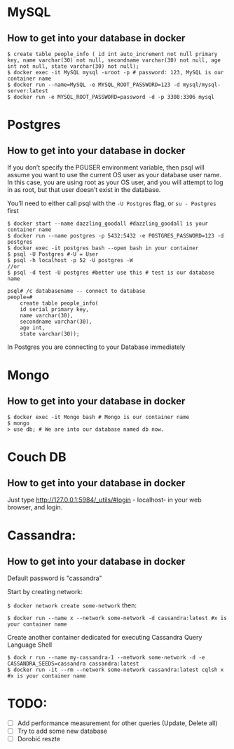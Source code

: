 # MySQL

## How to get into your database in docker

```
$ create table people_info ( id int auto_increment not null primary key, name varchar(30) not null, secondname varchar(30) not null, age int not null, state varchar(30) not null);
$ docker exec -it MySQL mysql -uroot -p # password: 123, MySQL is our container name
$ docker run --name=MySQL -e MYSQL_ROOT_PASSWORD=123 -d mysql/mysql-server:latest
$ docker run -e MYSQL_ROOT_PASSWORD=password -d -p 3308:3306 mysql
```

# Postgres

## How to get into your database in docker

If you don’t specify the PGUSER environment variable, then psql will assume you want to use the current OS user as your database user name. In this case, you are using root as your OS user, and you will attempt to log in as root, but that user doesn’t exist in the database.

You’ll need to either call psql with the `-U Postgres` flag, or `su - Postgres` first
```
$ docker start --name dazzling_goodall #dazzling_goodall is your container name
$ docker run --name postgres -p 5432:5432 -e POSTGRES_PASSWORD=123 -d postgres
$ docker exec -it postgres bash --open bash in your container 
$ psql -U Postgres #-U = User
$ psql -h localhost -p 52 -U postgres -W
//or
$ psql -d test -U postgres #better use this # test is our database name

psql# /c databasename -- connect to database
people=#            
    create table people_info(
    id serial primary key,
    name varchar(30),
    secondname varchar(30),
    age int,
    state varchar(30));
```
In Postgres you are connecting to your Database immediately

# Mongo

## How to get into your database in docker

```
$ docker exec -it Mongo bash # Mongo is our container name
$ mongo
> use db; # We are into our database named db now.
```


# Couch DB

## How to get into your database in docker

Just type http://127.0.0.1:5984/_utils/#login - localhost- in your web browser, and login.
 
# Cassandra:

## How to get into your database in docker

Default password is "cassandra"

Start by creating network:

`$ docker network create some-network`
then:

```
$ docker run --name x --network some-network -d cassandra:latest #x is your container name
```
Create another container dedicated for executing Cassandra Query Language Shell 

```
$ dock r run --name my-cassandra-1 --network some-network -d -e CASSANDRA_SEEDS=cassandra cassandra:latest
$ docker run -it --rm --network some-network cassandra:latest cqlsh x #x is your container name
```

# TODO:


- [ ] Add performance measurement for other queries (Update, Delete all)
- [ ] Try to add some new database 
- [ ] Dorobić reszte 